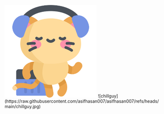 <img src='animatedkitty.svg' width=300/>
![chillguy](https://raw.githubusercontent.com/asifhasan007/asifhasan007/refs/heads/main/chillguy.jpg)


